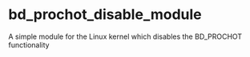 # bd_prochot_disable_module
A simple module for the Linux kernel which disables the BD_PROCHOT functionality
